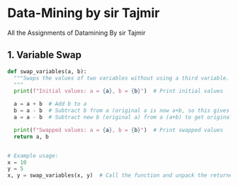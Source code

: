 # Data-Mining by sir Tajmir
All the Assignments of Datamining By sir Tajmir

## 1. Variable Swap
```python
def swap_variables(a, b):
  """Swaps the values of two variables without using a third variable.
  """
  print(f"Initial values: a = {a}, b = {b}")  # Print initial values

  a = a + b  # Add b to a
  b = a - b  # Subtract b from a (original a is now a+b, so this gives original a)
  a = a - b  # Subtract new b (original a) from a (a+b) to get original b

  print(f"Swapped values: a = {a}, b = {b}")  # Print swapped values
  return a, b


# Example usage:
x = 10
y = 5
x, y = swap_variables(x, y)  # Call the function and unpack the returned tuple